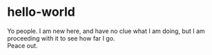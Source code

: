 # hello-world

Yo people.  I am new here, and have no clue what I am doing, but I am proceeding with it to see how far I go.  
Peace out.
